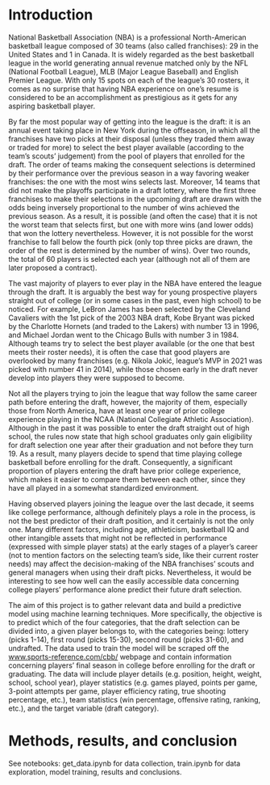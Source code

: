 # Introduction
National Basketball Association (NBA) is a professional North-American basketball league composed of 30 teams (also called franchises): 29 in the United States and 1 in Canada. It is widely regarded as the best basketball league in the world generating annual revenue matched only by the NFL (National Football League), MLB (Major League Baseball) and English Premier League. With only 15 spots on each of the league’s 30 rosters, it comes as no surprise that having NBA experience on one’s resume is considered to be an accomplishment as prestigious as it gets for any aspiring basketball player.

By far the most popular way of getting into the league is the draft: it is an annual event taking place in New York during the offseason, in which all the franchises have two picks at their disposal (unless they traded them away or traded for more) to select the best player available (according to the team’s scouts’ judgement) from the pool of players that enrolled for the draft. The order of teams making the consequent selections is determined by their performance over the previous season in a way favoring weaker franchises: the one with the most wins selects last. Moreover, 14 teams that did not make the playoffs participate in a draft lottery, where the first three franchises to make their selections in the upcoming draft are drawn with the odds being inversely proportional to the number of wins achieved the previous season. As a result, it is possible (and often the case) that it is not the worst team that selects first, but one with more wins (and lower odds) that won the lottery nevertheless. However, it is not possible for the worst franchise to fall below the fourth pick (only top three picks are drawn, the order of the rest is determined by the number of wins). Over two rounds, the total of 60 players is selected each year (although not all of them are later proposed a contract).

The vast majority of players to ever play in the NBA have entered the league through the draft. It is arguably the best way for young prospective players straight out of college (or in some cases in the past, even high school) to be noticed. For example, LeBron James has been selected by the Cleveland Cavaliers with the 1st pick of the 2003 NBA draft, Kobe Bryant was picked by the Charlotte Hornets (and traded to the Lakers) with number 13 in 1996, and Michael Jordan went to the Chicago Bulls with number 3 in 1984. Although teams try to select the best player available (or the one that best meets their roster needs), it is often the case that good players are overlooked by many franchises (e.g. Nikola Jokić, league’s MVP in 2021 was picked with number 41 in 2014), while those chosen early in the draft never develop into players they were supposed to become.

Not all the players trying to join the league that way follow the same career path before entering the draft, however, the majority of them, especially those from North America, have at least one year of prior college experience playing in the NCAA (National Collegiate Athletic Association). Although in the past it was possible to enter the draft straight out of high school, the rules now state that high school graduates only gain eligibility for draft selection one year after their graduation and not before they turn 19. As a result, many players decide to spend that time playing college basketball before enrolling for the draft. Consequently, a significant proportion of players entering the draft have prior college experience, which makes it easier to compare them between each other, since they have all played in a somewhat standardized environment.

Having observed players joining the league over the last decade, it seems like college performance, although definitely plays a role in the process, is not the best predictor of their draft position, and it certainly is not the only one. Many different factors, including age, athleticism, basketball IQ and other intangible assets that might not be reflected in performance (expressed with simple player stats) at the early stages of a player’s career (not to mention factors on the selecting team’s side, like their current roster needs) may affect the decision-making of the NBA franchises’ scouts and general managers when using their draft picks. Nevertheless, it would be interesting to see how well can the  easily accessible data concerning college players’ performance alone predict their future draft selection.

The aim of this project is to gather relevant data and build a predictive model using machine learning techniques. More specifically, the objective is to predict which of the four categories, that the draft selection can be divided into, a given player belongs to, with the categories being: lottery (picks 1-14), first round (picks 15-30), second round (picks 31-60), and undrafted. The data used to train the model will be scraped off the www.sports-reference.com/cbb/ webpage and contain information concerning players’ final season in college before enrolling for the draft or graduating. The data will  include player details (e.g. position, height, weight, school, school year), player statistics (e.g. games played, points per game, 3-point attempts per game, player efficiency rating, true shooting percentage, etc.), team statistics (win percentage, offensive rating, ranking, etc.), and the target variable (draft category).

# Methods, results, and conclusion
See notebooks: get_data.ipynb for data collection, train.ipynb for data exploration, model training, results and conclusions.
